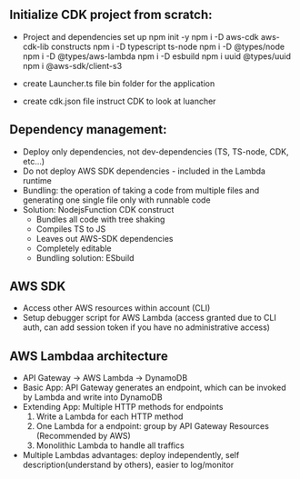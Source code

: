 ## Initialize CDK project from scratch:

- Project and dependencies set up
  npm init -y
  npm i -D aws-cdk aws-cdk-lib constructs
  npm i -D typescript ts-node
  npm i -D @types/node
  npm i -D @types/aws-lambda
  npm i -D esbuild
  npm i uuid @types/uuid
  npm i @aws-sdk/client-s3

- create Launcher.ts file
  bin folder for the application

- create cdk.json file
  instruct CDK to look at luancher


## Dependency management:
- Deploy only dependencies, not dev-dependencies (TS, TS-node, CDK, etc...)
- Do not deploy AWS SDK dependencies - included in the Lambda runtime
- Bundling: the operation of taking a code from multiple files and generating one single file only with runnable code
- Solution: NodejsFunction CDK construct
  - Bundles all code with tree shaking
  - Compiles TS to JS
  - Leaves out AWS-SDK dependencies
  - Completely editable
  - Bundling solution: ESbuild

## AWS SDK
- Access other AWS resources within account (CLI)
- Setup debugger script for AWS Lambda (access granted due to CLI auth, can add session token if you have no administrative access)

## AWS Lambdaa architecture
- API Gateway -> AWS Lambda -> DynamoDB
- Basic App: API Gateway generates an endpoint, which can be invoked by Lambda and write into DynamoDB
- Extending App: Multiple HTTP methods for endpoints
  1. Write a Lambda for each HTTP method
  2. One Lambda for a endpoint: group by API Gateway Resources (Recommended by AWS)
  3. Monolithic Lambda to handle all traffics
- Multiple Lambdas advantages: deploy independently, self description(understand by others), easier to log/monitor
